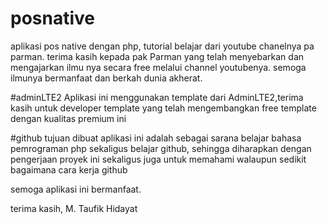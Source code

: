 # posnative
aplikasi pos native dengan php, tutorial belajar dari youtube chanelnya pa parman. terima kasih kepada pak Parman yang telah menyebarkan dan mengajarkan ilmu nya secara free melalui channel youtubenya. semoga ilmunya bermanfaat dan berkah dunia akherat.

#adminLTE2
Aplikasi ini menggunakan template dari AdminLTE2,terima kasih untuk developer template yang telah mengembangkan free template dengan kualitas premium ini

#github
tujuan dibuat aplikasi ini adalah sebagai sarana belajar bahasa pemrograman php sekaligus belajar github, sehingga diharapkan dengan pengerjaan proyek ini sekaligus juga untuk memahami walaupun sedikit bagaimana cara kerja github

semoga aplikasi ini bermanfaat.

terima kasih,
M. Taufik Hidayat

